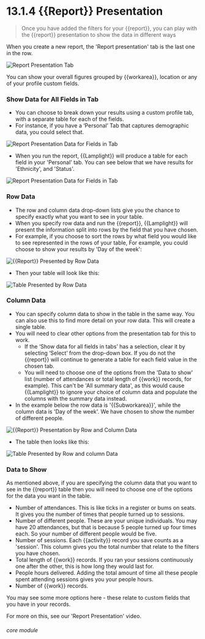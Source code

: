 # 13.1.4 {{Report}} Presentation

> Once you have added the filters for your {{report}}, you can play with the {{report}} presentation to show the data in different ways 

When you create a new report, the 'Report presentation' tab is the last one in the row. 

![Report Presentation Tab](13.1.4a.png)

You can show your overall figures grouped by {{workarea}}, location or any of your profile custom fields. 

### Show Data for All Fields in Tab

- You can choose to break down your results using a custom profile tab, with a separate table for each of the fields.  
- For instance, if you have a ‘Personal’ Tab that captures demographic data, you could select that. 

![Report Presentation Data for Fields in Tab](13.1.4b.png)

- When you run the report, {{Lamplight}} will produce a table for each field in your 'Personal' tab. You can see below that we have results for 'Ethnicity', and 'Status'. 

![Report Presentation Data for Fields in Tab](13.1.4c.png)

### Row Data

- The row and column data drop-down lists give you the chance to specify exactly what you want to see in your table. 
- When you specify row data and run the {{report}}, {{Lamplight}} will present the information split into rows by the field that you have chosen.
- For example, if you choose to sort the rows by what field you would like to see represented in the rows of your table, For example, you could choose to show your results by 'Day of the week':

![{{Report}} Presented by Row Data](13.1.4d.png)

- Then your table will look like this:

![Table Presented by Row Data](13.1.4e.png)

### Column Data

- You can specify column data to show in the table in the same way. You can also use this to find more detail on your row data. 
This will create a single table.
- You will need to clear other options from the presentation tab for this to work. 
  - If the ‘Show data for all fields in tabs’ has a selection, clear it by selecting ‘Select’ from the drop-down box. If you do not the {{report}} will continue to generate a table for each field value in the chosen tab.
  - You will need to choose one of the options from the 'Data to show' list (number of attendances or total length of {{work}} records, for example). This can't be 'All summary data', as this would cause {{Lamplight}} to ignore your choice of column data and populate the columns with the summary data instead.
- In the example below the row data is '{{Subworkarea}}', while the column data is 'Day of the week'. We have chosen to show the number of different people.

![{{Report}} Presentation by Row and Column Data](13.1.4f.png)

- The table then looks like this:

![Table Presented by Row and column Data](13.1.4g.png)

### Data to Show

As mentioned above, if you are specifying the column data that you want to see in the {{report}} table then you will need to choose one of the options for the data you want in the table. 
- Number of attendances. This is like ticks in a register or bums on seats. It gives you the number of times that people turned up to sessions.
- Number of different people. These are your unique individuals. You may have 20 attendances, but that is because 5 people turned up four times each. So your number of different people would be five.
- Number of sessions. Each {{activity}} record you save counts as a 'session'. This column gives you the total number that relate to the filters you have chosen.
- Total length of {{work}} records. If you ran your sessions continuously one after the other, this is how long they would last for.
- People hours delivered. Adding the total amount of time all these people spent attending sessions gives you your people hours.
- Number of {{work}} records.

You may see some more options here - these relate to custom fields that you have in your records.

For more on this, see our 'Report Presentation' video.


###### core module

